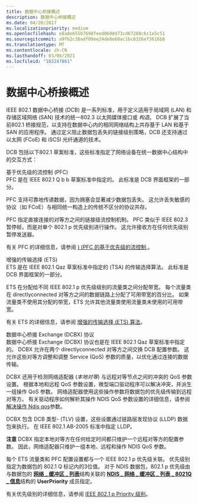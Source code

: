 ```yaml
---
title: 数据中心桥接概述
description: 数据中心桥接概述
ms.date: 04/20/2017
ms.localizationpriority: medium
ms.openlocfilehash: e8a8e655b7698feed060dd73cd67288c6c1e5c51
ms.sourcegitcommit: a9fb2c30adf09ee24de8e68ac1bc6326ef3616b8
ms.translationtype: MT
ms.contentlocale: zh-CN
ms.lasthandoff: 03/06/2021
ms.locfileid: "102247861"
---
```

# <a name="overview-of-data-center-bridging"></a>数据中心桥接概述


IEEE 802.1 数据中心桥接 (DCB) 是一系列标准，用于定义适用于局域网 (LAN) 和存储区域网络 (SAN) 技术的统一802.3 以太网媒体接口或 *构造*。 DCB 扩展了当前802.1 桥接规范，以支持在数据中心内的相同网络结构上共存基于 LAN 和基于 SAN 的应用程序。 通过定义阻止数据包丢失的链接级别策略，DCB 还支持通过以太网 (FCoE) 和 iSCSI 光纤通道的技术。

DCB 包括以下802.1 草案标准，这些标准指定了网络设备在统一数据中心结构中的交互方式：

<a href="" id="priority-based-flow-control--pfc-"></a>基于优先级的流控制 (PFC)  
PFC 是在 IEEE 802.1 Q b b 草案标准中指定的。 此标准是 DCB 界面框架的一部分。

PFC 支持可靠地传递数据，因为拥塞会显著减少数据包丢失。 这允许丢失敏感的协议（如 FCoE）与相同统一构造上的传统不区分的协议共存。

PFC 指定直接连接的对等方之间的链接级流控制机制。 PFC 类似于 IEEE 802.3 暂停帧，而是对单个 802.1 p 优先级别进行操作。 这允许接收方在任何优先级别暂停发送器。

有关 PFC 的详细信息，请参阅 [)  (PFC 的基于优先级的流控制 ](priority-based-flow-control--pfc.md)。

<a href="" id="enhanced-transmission-selection--ets-"></a>增强的传输选择 (ETS)  
ETS 是在 IEEE 802.1 Qaz 草案标准中指定的 (TSA) 的传输选择算法。 此标准是 DCB 界面框架的一部分。

ETS 在分配给不同 IEEE 802.1 p 优先级级别的流量类之间分配带宽。 每个流量类在 directlyconnected 对等方之间的数据链路上分配了可用带宽的百分比。 如果流量类不使用其分配的带宽，ETS 允许其他流量类使用流量类未使用的可用带宽。

有关 ETS 的详细信息，请参阅 [增强的传输选择 (ETS) 算法](enhanced-transmission-selection--ets--algorithm.md)。

<a href="" id="data-center-bridging-exchange--dcbx--protocol"></a>数据中心桥接 Exchange (DCBX) 协议  
数据中心桥接 Exchange (DCBX) 协议也是在 IEEE 802.1 Qaz 草案标准中指定的。 DCBX 允许在两个 directlyconnected 对等方之间交换 DCB 配置参数。 这允许这些对等方调整和调整 Service (QoS) 参数的质量，以优化通过连接的数据传输。

DCBX 还用于检测网络适配器 (*本地对等*) 与远程对等节点之间的冲突的 QoS 参数设置。 根据本地和远程 QoS 参数设置，微型端口驱动程序可以解决冲突，并派生一组操作 QoS 参数。 网络适配器使用这些操作参数将数据包的优先级传输到远程对等方。 有关驱动程序如何解析其操作 NDIS QoS 参数设置的详细信息，请参阅 [解决操作 Ndis qos](resolving-operational-ndis-qos-parameters.md)参数。

DCBX 包含 DCB 类型- (TLV) 设置，这些设置通过链路层发现协议 (LLDP) 数据包来执行。 在 IEEE 802.1 AB-2005 标准中指定 LLDP。

**注意**  DCBX 指定本地对等方在任何给定时间都只维护一个远程对等方的配置参数。 因此，网络适配器只维护一组本地、远程和操作 NDIS QoS 参数。

 

每个 ETS 流量类和 PFC 配置设置都与一个 IEEE 802.1 p 优先级关联。 优先级别指定为数据包的 802.1 Q 标记内的3位值。 对于 NDIS 数据包，802.1 p 优先级由与数据包的 [**网络 \_ 缓冲区 \_ 列表**](/windows-hardware/drivers/ddi/nbl/ns-nbl-net_buffer_list)结构关联的 [**NDIS \_ 网络 \_ 缓冲区 \_ 列表 \_ 8021Q \_ 信息**](/windows-hardware/drivers/ddi/nbl8021q/ns-nbl8021q-ndis_net_buffer_list_8021q_info)结构的 **UserPriority** 成员指定。

有关优先级别的详细信息，请参阅 [IEEE 802.1 p Priority 级别](ieee-802-1p-priority-levels.md)。

 

